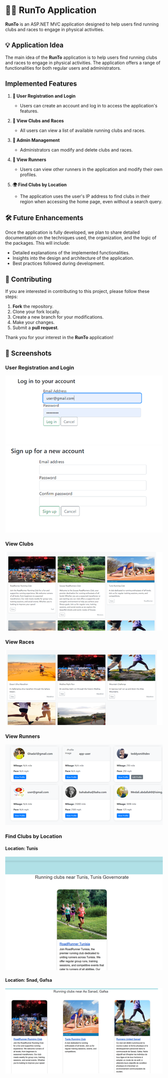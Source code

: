 # 🏃‍♂️ RunTo Application

**RunTo** is an ASP.NET MVC application designed to help users find running clubs and races to engage in physical activities.

## 💡 Application Idea

The main idea of the **RunTo** application is to help users find running clubs and races to engage in physical activities. The application offers a range of functionalities for both regular users and administrators.

##  Implemented Features

1. **👤 User Registration and Login**
   - Users can create an account and log in to access the application's features.
  
2. **🏃 View Clubs and Races**
   - All users can view a list of available running clubs and races.

3. **🔧 Admin Management**
   - Administrators can modify and delete clubs and races.

4. **👥 View Runners**
   - Users can view other runners in the application and modify their own profiles.

5. **🌍 Find Clubs by Location**
   - The application uses the user's IP address to find clubs in their region when accessing the home page, even without a search query.

## 🛠 Future Enhancements

Once the application is fully developed, we plan to share detailed documentation on the techniques used, the organization, and the logic of the packages. This will include:

- Detailed explanations of the implemented functionalities.
- Insights into the design and architecture of the application.
- Best practices followed during development.

## 🤝 Contributing

If you are interested in contributing to this project, please follow these steps:

1. **Fork** the repository.
2. Clone your fork locally.
3. Create a new branch for your modifications.
4. Make your changes.
5. Submit a **pull request**.

Thank you for your interest in the **RunTo** application!

## 📸 Screenshots

### User Registration and Login
![Login](screenshots/login.png)
![Sign Up](screenshots/signup.png)

### View Clubs 
![View Clubs](screenshots/clubs.png)
### View  Races
![View Clubs](screenshots/races.png)

### View Runners
![View Runners](screenshots/runners.png)

### Find Clubs by Location

#### Location: Tunis
![Find Clubs by Location in Tunis](screenshots/area.png)

#### Location: Snad, Gafsa
![Find Clubs by Location in Snad, Gafsa](screenshots1/snad.png)
